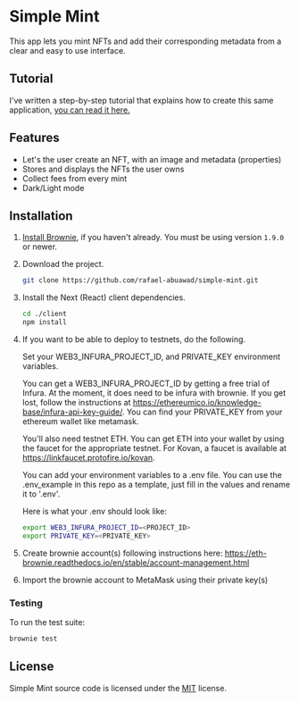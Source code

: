 # Simple Mint

This app lets you mint NFTs and add their corresponding metadata from a clear and easy to use interface.

## Tutorial

I've written a step-by-step tutorial that explains how to create this same application, [you can read it here.](https://dev.to/rafael_abuawad/create-a-simple-minting-dapp-using-nextjs-brownie-solidity-and-tailwindcss-2034-temp-slug-4834495)

## Features

- Let's the user create an NFT, with an image and metadata (properties)
- Stores and displays the NFTs the user owns
- Collect fees from every mint
- Dark/Light mode


## Installation

1. [Install Brownie](https://eth-brownie.readthedocs.io/en/stable/install.html), if you haven't already. You must be using version `1.9.0` or newer.

2. Download the project.

    ```bash
    git clone https://github.com/rafael-abuawad/simple-mint.git
    ```

3. Install the Next (React) client dependencies.

    ```bash
    cd ./client
    npm install 
    ```

4. If you want to be able to deploy to testnets, do the following.

    Set your WEB3_INFURA_PROJECT_ID, and PRIVATE_KEY environment variables.

    You can get a WEB3_INFURA_PROJECT_ID by getting a free trial of Infura. At the moment, it does need to be infura with brownie. If you get lost, follow the instructions at https://ethereumico.io/knowledge-base/infura-api-key-guide/. You can find your PRIVATE_KEY from your ethereum wallet like metamask.

    You'll also need testnet ETH. You can get ETH into your wallet by using the faucet for the appropriate
    testnet. For Kovan, a faucet is available at https://linkfaucet.protofire.io/kovan.

    You can add your environment variables to a .env file. You can use the .env_example in this repo 
    as a template, just fill in the values and rename it to '.env'. 

    Here is what your .env should look like:

    ```bash
    export WEB3_INFURA_PROJECT_ID=<PROJECT_ID>
    export PRIVATE_KEY=<PRIVATE_KEY>
    ```
   
5. Create brownie account(s) following instructions here:
       https://eth-brownie.readthedocs.io/en/stable/account-management.html

6. Import the brownie account to MetaMask using their private key(s)

### Testing

To run the test suite:

```bash
brownie test
```

## License

Simple Mint source code is licensed under the [MIT](LICENSE.md) license.
